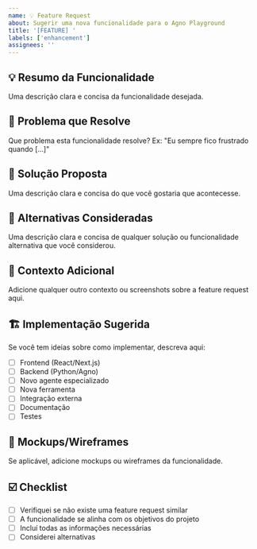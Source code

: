 ```yaml
---
name: 💡 Feature Request
about: Sugerir uma nova funcionalidade para o Agno Playground
title: '[FEATURE] '
labels: ['enhancement']
assignees: ''
---
```


## 💡 Resumo da Funcionalidade

Uma descrição clara e concisa da funcionalidade desejada.

## 🎯 Problema que Resolve

Que problema esta funcionalidade resolve? Ex: "Eu sempre fico frustrado quando [...]"

## 💭 Solução Proposta

Uma descrição clara e concisa do que você gostaria que acontecesse.

## 🔄 Alternativas Consideradas

Uma descrição clara e concisa de qualquer solução ou funcionalidade alternativa que você considerou.

## 📝 Contexto Adicional

Adicione qualquer outro contexto ou screenshots sobre a feature request aqui.

## 🏗️ Implementação Sugerida

Se você tem ideias sobre como implementar, descreva aqui:

- [ ] Frontend (React/Next.js)
- [ ] Backend (Python/Agno)
- [ ] Novo agente especializado
- [ ] Nova ferramenta
- [ ] Integração externa
- [ ] Documentação
- [ ] Testes

## 🎨 Mockups/Wireframes

Se aplicável, adicione mockups ou wireframes da funcionalidade.

## ☑️ Checklist

- [ ] Verifiquei se não existe uma feature request similar
- [ ] A funcionalidade se alinha com os objetivos do projeto
- [ ] Incluí todas as informações necessárias
- [ ] Considerei alternativas
